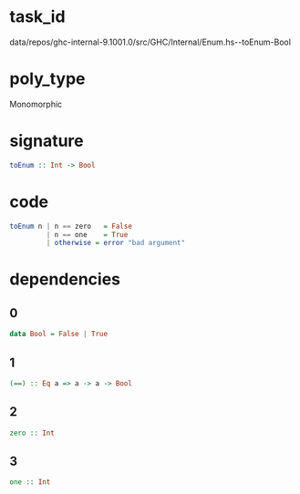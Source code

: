 
# task_id
data/repos/ghc-internal-9.1001.0/src/GHC/Internal/Enum.hs--toEnum-Bool

# poly_type
Monomorphic

# signature
```haskell
toEnum :: Int -> Bool
```   

# code
```haskell
toEnum n | n == zero   = False
         | n == one    = True
         | otherwise = error "bad argument"
```

# dependencies
## 0
```haskell
data Bool = False | True
```
## 1
```haskell
(==) :: Eq a => a -> a -> Bool
```
## 2
```haskell
zero :: Int
```
## 3
```haskell
one :: Int
```
